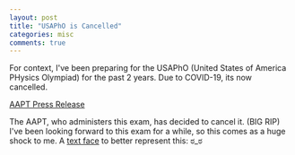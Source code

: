 ```yaml
---
layout: post
title: "USAPhO is Cancelled"
categories: misc
comments: true
---
```


For context, I've been preparing for the USAPhO (United States of America PHysics Olympiad) for the past 2 years. Due to COVID-19, its now cancelled.

[AAPT Press Release](https://www.aapt.org/physicsteam/2020/news.cfm)

The AAPT, who administers this exam, has decided to cancel it. (BIG RIP) I've been looking forward to this exam for a while, so this comes as a huge shock to me. A [text face](https://textfac.es/) to better represent this: ಠ_ಠ
